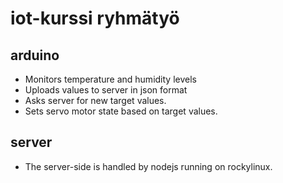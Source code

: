 # iot-kurssi ryhmätyö

## arduino
- Monitors temperature and humidity levels
- Uploads values to server in json format
- Asks server for new target values.
- Sets servo motor state based on target values.

## server
- The server-side is handled by nodejs running on rockylinux.
